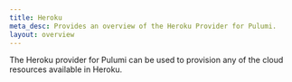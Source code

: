 ```yaml
---
title: Heroku
meta_desc: Provides an overview of the Heroku Provider for Pulumi.
layout: overview
---
```


The Heroku provider for Pulumi can be used to provision any of the cloud resources available in Heroku.
